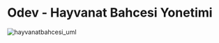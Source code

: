 # Odev - Hayvanat Bahcesi Yonetimi

<img alt="hayvanatbahcesi_uml" src="D:\HayvanatBahçesi.png" title="uml"/>